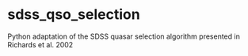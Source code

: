 # sdss_qso_selection
Python adaptation of the SDSS quasar selection algorithm presented in Richards et al. 2002
